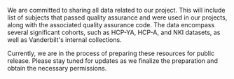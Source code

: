 We are committed to sharing all data related to our project. This will include list of subjects that passed quality assurance and were used in our projects, along with the associated quality assurance code. The data encompass several significant cohorts, such as HCP-YA, HCP-A, and NKI datasets, as well as Vanderbilt's internal collections.

Currently, we are in the process of preparing these resources for public release. Please stay tuned for updates as we finalize the preparation and obtain the necessary permissions.